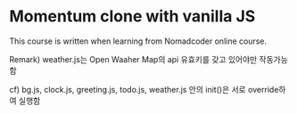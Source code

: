 # Momentum clone with vanilla JS

This course is written when learning from Nomadcoder online course.

Remark) weather.js는 Open Waaher Map의 api 유효키를 갖고 있어야만 작동가능함

cf) bg.js, clock.js, greeting.js, todo.js, weather.js 안의 init()은 서로 override하여 실행함

